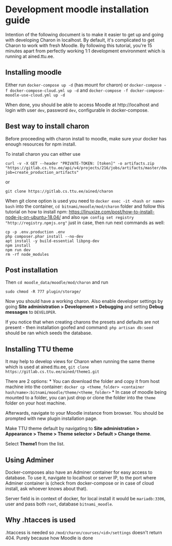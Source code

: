# Development moodle installation guide

Intention of the following document is to make it easier to get up and going with developing Charon in localhost. By default, it's complicated to get Charon to work with fresh Moodle. By following this tutorial, you're 15 minutes apart from perfectly working 1:1 development environment which is running at ained.ttu.ee.

## Installing moodle

Either run `docker-compose up -d` (has mount for charon) or `docker-compose -f docker-compose-cloud.yml up -d` and `docker-compose -f docker-compose-moodle-use-cloud.yml up -d`

When done, you should be able to access Moodle at http://localhost and login with user ```dev```, password ```dev```, configurable in docker-compose.

## Best way to install charon

Before proceeding with charon install to moodle, make sure your docker has enough resources for npm install. 

To install charon you can either use 
```
curl -v -X GET --header "PRIVATE-TOKEN: [token]" -o artifacts.zip "https://gitlab.cs.ttu.ee/api/v4/projects/216/jobs/artifacts/master/download?job=create_production_artifacts"
```
or 
```
git clone https://gitlab.cs.ttu.ee/ained/charon
```

When git clone option is used you need to `docker exec -it <hash or name> bash` into the container, `cd bitnami/moodle/mod/charon` folder and follow this tutorial on how to install npm: https://linuxize.com/post/how-to-install-node-js-on-ubuntu-18.04/
and also ```npm config set registry "http://registry.npmjs.org"``` just in case,
then run next commands as well: 
```
cp -p .env.production .env
php composer.phar install --no-dev
apt install -y build-essential libpng-dev
npm install
npm run dev
rm -rf node_modules
```

## Post installation

Then `cd moodle_data/moodle/mod/charon` and run 
```
sudo chmod -R 777 plugin/storage/
```

Now you should have a working charon. Also enable developer settings by going **Site administration > Development > Debugging** and setting **Debug messages** to ```DEVELOPER```.

If you notice that when creating charons the presets and defaults are not present - then installation goofed and command:
`php artisan db:seed` should be ran which seeds the database.

## Installing TTU theme

It may help to develop views for Charon when running the same theme which is used at ained.ttu.ee, ```git clone https://gitlab.cs.ttu.ee/ained/theme1.git``` 

There are 2 options:
    * You can download the folder and copy it from host machine into the container: ```docker cp <theme_folder> <container hash/name>:bitnami/moodle/theme/<theme_folder>```
    * In case of moodle being mounted to a folder, you can just drop or clone the folder into the ```theme``` folder on your host machine.

Afterwards, navigate to your Moodle instance from browser. You should be prompted with new plugin installation page.

Make TTU theme default by navigating to **Site administration > Appearance > Theme > Theme selector > Default > Change theme**.

Select **Theme1** from the list.


## Using Adminer

Docker-composes also have an Adminer container for easy access to database. To use it, navigate to localhost or server IP, to the port where Adminer container is (check from docker-compose or in case of cloud install, ask whoever knows about that). 

Server field is in context of docker, for local install it would be ```mariadb:3306```, user and pass both ```root```, database ```bitnami_moodle```.

## Why .htacces is used
.htaccess is needed so `/mod/charon/courses/<id>/settings` doesn't return 404. Purely because how Moodle is done